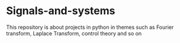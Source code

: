 # Signals-and-systems

This repository is about projects in python in themes such as Fourier transform, Laplace Transform, control theory and so on
